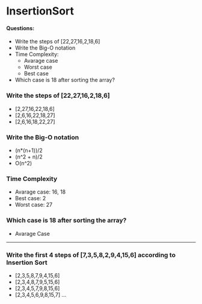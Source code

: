 # InsertionSort

#### Questions:
- Write the steps of [22,27,16,2,18,6]
- Write the Big-O notation
- Time Complexity:
  -  Avarage case
  -  Worst case
  -  Best case
-  Which case is 18 after sorting the array?

### Write the steps of [22,27,16,2,18,6]

- [2,27,16,22,18,6] 
- [2,6,16,22,18,27] 
- [2,6,16,18,22,27] 

### Write the Big-O notation

- (n*(n+1))/2 
- (n^2 + n)/2 
- O(n^2) 

### Time Complexity

- Avarage case: 16, 18 
- Best case: 2 
- Worst case: 27 

### Which case is 18 after sorting the array?

- Avarage Case 

---
### Write the first 4 steps of [7,3,5,8,2,9,4,15,6] according to Insertion Sort

- [2,3,5,8,7,9,4,15,6]
- [2,3,4,8,7,9,5,15,6]
- [2,3,4,5,7,9,8,15,6]
- [2,3,4,5,6,9,8,15,7]
...
